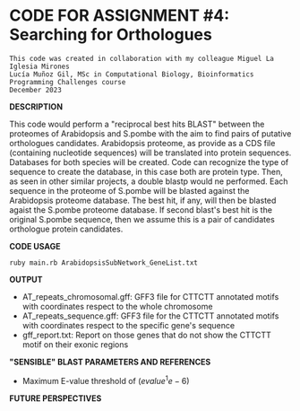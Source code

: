 # CODE FOR ASSIGNMENT #4: Searching for Orthologues

```
This code was created in collaboration with my colleague Miguel La Iglesia Mirones
Lucía Muñoz Gil, MSc in Computational Biology, Bioinformatics Programming Challenges course
December 2023
```
**DESCRIPTION**

This code would perform a "reciprocal best hits BLAST" between the proteomes of Arabidopsis and S.pombe with the aim to find pairs of putative orthologues candidates. Arabidopsis proteome, as provide as a CDS file (containing nucleotide sequences) will be translated into protein sequences. Databases for both species will be created. Code can recognize the type of sequence to create the database, in this case both are protein type. Then, as seen in other similar projects, a double blastp would ne performed. Each sequence in the proteome of S.pombe will be blasted against the Arabidopsis proteome database. The best hit, if any, will then be blasted agaist the S.pombe proteome database. If second blast's best hit is the original S.pombe sequence, then we assume this is a pair of candidates 
orthologue protein candidates.

**CODE USAGE**
```
ruby main.rb ArabidopsisSubNetwork_GeneList.txt
```

**OUTPUT**
- AT_repeats_chromosomal.gff: GFF3 file for CTTCTT annotated motifs with coordinates respect to the whole chromosome
- AT_repeats_sequence.gff: GFF3 file for the CTTCTT annotated motifs with coordinates respect to the specific gene's sequence
- gff_report.txt: Report on those genes that do not show the CTTCTT motif on their exonic regions

**"SENSIBLE" BLAST PARAMETERS AND REFERENCES**
- Maximum E-value threshold of  ($evalue^1e-6$)

**FUTURE PERSPECTIVES**
